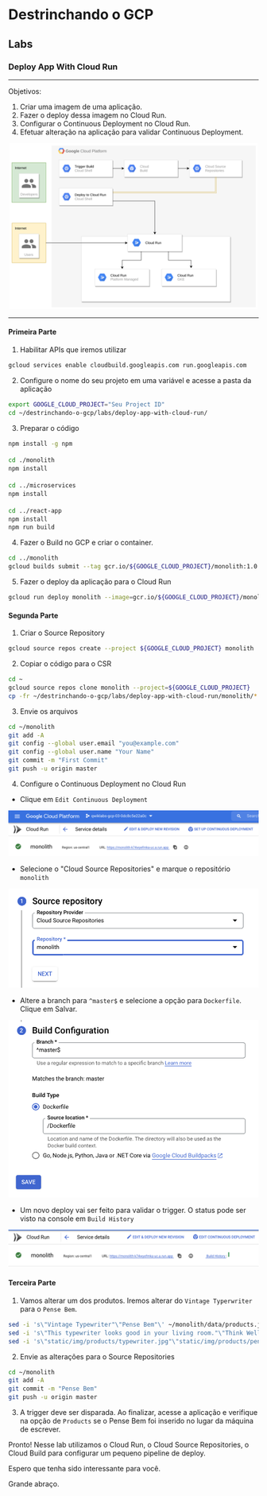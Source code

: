 # Destrinchando o GCP

## Labs

### Deploy App With Cloud Run
---
Objetivos:

1. Criar uma imagem de uma aplicação.
2. Fazer o deploy dessa imagem no Cloud Run.
3. Configurar o Continuous Deployment no Cloud Run.
4. Efetuar alteração na aplicação para validar Continuous Deployment.

<p align="center"><img src="./images/DeployWebsiteWithCloudRun.png" width="500"></p>

---

#### Primeira Parte

1. Habilitar APIs que iremos utilizar

```bash
gcloud services enable cloudbuild.googleapis.com run.googleapis.com
```

2. Configure o nome do seu projeto em uma variável e acesse a pasta da aplicação

```bash
export GOOGLE_CLOUD_PROJECT="Seu Project ID"
cd ~/destrinchando-o-gcp/labs/deploy-app-with-cloud-run/
```

3. Preparar o código

```bash
npm install -g npm

cd ./monolith
npm install

cd ../microservices
npm install

cd ../react-app
npm install
npm run build
```

4. Fazer o Build no GCP e criar o container.

```bash
cd ../monolith
gcloud builds submit --tag gcr.io/${GOOGLE_CLOUD_PROJECT}/monolith:1.0.0 .
```

5. Fazer o deploy da aplicação para o Cloud Run

```bash
gcloud run deploy monolith --image=gcr.io/${GOOGLE_CLOUD_PROJECT}/monolith:1.0.0 --platform managed --region=us-central1 --allow-unauthenticated --max-instances=1
```

#### Segunda Parte

1. Criar o Source Repository

```bash
gcloud source repos create --project ${GOOGLE_CLOUD_PROJECT} monolith
```

2. Copiar o código para o CSR

```bash
cd ~
gcloud source repos clone monolith --project=${GOOGLE_CLOUD_PROJECT}
cp -fr ~/destrinchando-o-gcp/labs/deploy-app-with-cloud-run/monolith/* ~/monolith/
```

3. Envie os arquivos

```bash
cd ~/monolith
git add -A
git config --global user.email "you@example.com"
git config --global user.name "Your Name"
git commit -m "First Commit"
git push -u origin master
```

4. Configure o Continuous Deployment no Cloud Run

- Clique em ```Edit Continuous Deployment```

<p align="center"><img src="./images/01-CloudRunCD.png"></p>

- Selecione o "Cloud Source Repositories" e marque o repositório ```monolith```

<p align="center"><img src="./images/02-CloudRunCD.png"></p>

- Altere a branch para ```^master$``` e selecione a opção para ```Dockerfile```. Clique em Salvar.

<p align="center"><img src="./images/03-CloudRunCD.png"></p>

- Um novo deploy vai ser feito para validar o trigger. O status pode ser visto na console em ```Build History```

<p align="center"><img src="./images/04-CloudRunCD.png"></p>

#### Terceira Parte

1. Vamos alterar um dos produtos. Iremos alterar do ```Vintage Typerwriter``` para o ```Pense Bem```.

```bash
sed -i 's\"Vintage Typewriter"\"Pense Bem"\' ~/monolith/data/products.json
sed -i 's\"This typewriter looks good in your living room."\"Think Well. :)"\' ~/monolith/data/products.json
sed -i 's\"static/img/products/typewriter.jpg"\"static/img/products/pensebem.jpg"\' ~/monolith/data/products.json
```

2. Envie as alterações para o Source Repositories

```bash
cd ~/monolith
git add -A
git commit -m "Pense Bem"
git push -u origin master
```

3. A trigger deve ser disparada. Ao finalizar, acesse a aplicação e verifique na opção de ```Products``` se o Pense Bem foi inserido no lugar da máquina de escrever.

Pronto! Nesse lab utilizamos o Cloud Run, o Cloud Source Repositories, o Cloud Build para configurar um pequeno pipeline de deploy.

Espero que tenha sido interessante para você.

Grande abraço.
